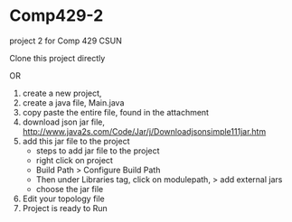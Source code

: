 # Comp429-2
project 2 for Comp 429 CSUN

Clone this project directly

OR

1.  create a new project, 
2. create a java file, Main.java
3. copy paste the entire file, found in the attachment
4. download json jar file, http://www.java2s.com/Code/Jar/j/Downloadjsonsimple111jar.htm
5. add this jar file to the project 
    - steps to add jar file to the project
    - right click on project
   - Build Path > Configure Build Path 
   - Then under Libraries tag, click on modulepath, > add external jars
   - choose the jar file
6. Edit your topology file
7. Project is ready to Run
